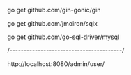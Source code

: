 go get github.com/gin-gonic/gin

go get github.com/jmoiron/sqlx

go get github.com/go-sql-driver/mysql


/*----------------------------------------*/

http://localhost:8080/admin/user/


